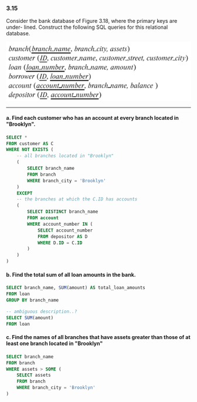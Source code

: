 ### 3.15
Consider the bank database of Figure 3.18, where the primary keys are under-
lined. Construct the following SQL queries for this relational database.

![alt text](image.png)

---

#### a. Find each customer who has an account at every branch located in "Brooklyn".
```SQL
SELECT *
FROM customer AS C
WHERE NOT EXISTS (
    -- all branches located in "Brooklyn"
    (
        SELECT branch_name
        FROM branch
        WHERE branch_city = 'Brooklyn'
    )
    EXCEPT
    -- the branches at which the C.ID has accounts
    (
        SELECT DISTINCT branch_name
        FROM account
        WHERE account_number IN (
            SELECT account_number
            FROM depositor AS D
            WHERE D.ID = C.ID
        )
    )
)
```
#### b. Find the total sum of all loan amounts in the bank.
```SQL
SELECT branch_name, SUM(amount) AS total_loan_amounts
FROM loan
GROUP BY branch_name
```

```SQL
-- ambiguous description..?
SELECT SUM(amount)
FROM loan
```
#### c. Find the names of all branches that have assets greater than those of at least one branch located in "Brooklyn"

```SQL
SELECT branch_name
FROM branch 
WHERE assets > SOME (
    SELECT assets
    FROM branch 
    WHERE branch_city = 'Brooklyn'
)
```